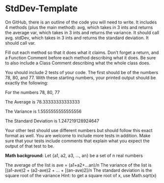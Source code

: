 # StdDev-Template
On GitHub, there is an outline of the code you will need to write. It includes 4 methods (plus the main method):
avg, which takes in 3 ints and returns the average 
var, which takes in 3 ints and returns the variance. It should call avg.
stdDev, which takes in 3 ints and returns the standard deviation. It should call var.

Fill out each method so that it does what it claims. Don’t forget a return, and a Function Comment before each method describing what it does. Be sure to also include a Class Comment describing what the whole class does.

You should include 2 tests of your code. The first should be of the numbers 78, 80, and 77. With these starting numbers, your printed output should be exactly the following:

For the numbers 78, 80, 77

The Average is 78.33333333333333

The Variance is 1.5555555555555556

The Standard Deviation is 1.247219128924647

Your other test should use different numbers but should follow this exact format as well. You are welcome to include more tests in addition.
Make sure that your tests include comments that explain what you expect the output of that test to be.


**Math background:**
Let {a1, a2, a3, …, an} be a set of n real numbers

The average of the list is ave = (a1+a2+…an)/n
The variance of the list is [(a1-ave)2 + (a2-ave)2 + … + [(an-ave)2]/n
The standard deviation is the square root of the variance
Hint: to get a square root of x, use Math.sqrt(x)

 
